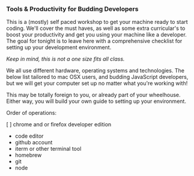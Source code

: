 ### Tools & Productivity for Budding Developers  

This is a (mostly) self paced workshop to get your machine ready to start coding. We'll cover the must haves, as well as some extra curricular's to boost your productivity and get you using your machine like a developer. The goal for tonight is to leave here with a comprehensive checklist for setting up your development environment.  

*Keep in mind, this is not a one size fits all class.*

We all use different hardware, operating systems and technologies. The below list tailored to mac OSX users, and budding JavaScript developers, but we will get your computer set up no matter what you're working with!  

This may be totally foreign to you, or already part of your wheelhouse. Either way, you will build your own guide to setting up your environment. 

Order of operations: 

[ ] chrome and or firefox developer edition 
- code editor
- github account
- iterm or other terminal tool 
- homebrew 
- git
- node 